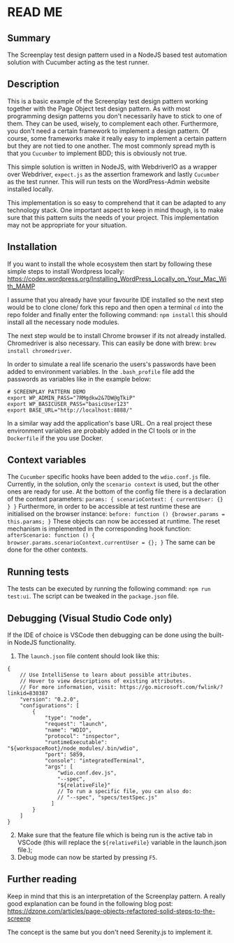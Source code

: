 # READ ME

## Summary
The Screenplay test design pattern used in a NodeJS based test automation solution with Cucumber acting as the test runner.

## Description
This is a basic example of the Screenplay test design pattern working together with the Page Object test design pattern.
As with most programming design patterns you don't necessarily have to stick to one of them. They can be used, wisely, to complement each other. Furthermore, you don't need a certain framework to implement a design pattern. Of course, some frameworks make it really easy to implement a certain pattern but they are not tied to one another. The most commonly spread myth is that you `Cucumber` to implement BDD; this is obviously not true.

This simple solution is written in NodeJS, with WebdriverIO as a wrapper over Webdriver, `expect.js` as the assertion framework and lastly `Cucumber` as the test runner. This will run tests on the WordPress-Admin website installed locally.

This implementation is so easy to comprehend that it can be adapted to any technology stack. One important aspect to keep in mind though, is to make sure that this pattern suits the needs of your project. This implementation may not be appropriate for your situation.

## Installation
If you want to install the whole ecosystem then start by following these simple steps to install Wordpress locally:
https://codex.wordpress.org/Installing_WordPress_Locally_on_Your_Mac_With_MAMP

I assume that you already have your favourite IDE installed so the next step would be to clone clone/ fork this repo and then open a terminal `cd` into the repo folder and finally enter the following command: `npm install` this should install all the necessary node modules.

The next step would be to install Chrome browser if its not already installed. Chromedriver is also necessary. This can easily be done with brew: `brew install chromedriver`.

In order to simulate a real life scenario the users's passwords have been added to environment variables. In the `.bash_profile` file add the passwords as variables like in the example below:
```
# SCREENPLAY PATTERN DEMO
export WP_ADMIN_PASS="7RMgdkw2&7DW@gTkiP"
export WP_BASICUSER_PASS="basicUser123"
export BASE_URL="http://localhost:8888/"
```

In a similar way add the application's base URL. On a real project these environment variables are probably added in the CI tools or in the `Dockerfile` if the you use Docker.

## Context variables
The `Cucumber` specific hooks have been added to the `wdio.conf.js` file. Currently, in the solution, only the `scenario context` is used, but the other ones are ready for use. At the bottom of the config file there is a declaration of the context parameters:
`params: { scenarioContext: { currentUser: {} } }`
Furthermore, in order to be accessible at test runtime these are initialised on the browser instance:
`before: function () {browser.params = this.params; }`
These objects can now be accessed at runtime. The reset mechanism is implemented in the corresponding hook function:
`afterScenario: function () { browser.params.scenarioContext.currentUser = {}; }`
The same can be done for the other contexts.

## Running tests
The tests can be executed by running the following command: `npm run test:ui`.
The script can be tweaked in the `package.json` file.

## Debugging (Visual Studio Code only)
If the IDE of choice is VSCode then debugging can be done using the built-in NodeJS functionality. 
1. The `launch.json` file content should look like this:
```
{
    // Use IntelliSense to learn about possible attributes.
    // Hover to view descriptions of existing attributes.
    // For more information, visit: https://go.microsoft.com/fwlink/?linkid=830387
    "version": "0.2.0",
    "configurations": [
        {
            "type": "node",
            "request": "launch",
            "name": "WDIO",
            "protocol": "inspector",
            "runtimeExecutable": "${workspaceRoot}/node_modules/.bin/wdio",
            "port": 5859,
            "console": "integratedTerminal",
            "args": [
                "wdio.conf.dev.js",
                "--spec",
                "${relativeFile}"
                // To run a specific file, you can also do:
                // "--spec", "specs/testSpec.js"
              ]
        }
    ]
}
```
2. Make sure that the feature file which is being run is the active tab in VSCode (this will replace the `${relativeFile}` variable in the launch.json file.);
3. Debug mode can now be started by pressing `F5`.

## Further reading
Keep in mind that this is an interpretation of the Screenplay pattern. A really good explanation can be found in the following blog post: https://dzone.com/articles/page-objects-refactored-solid-steps-to-the-screenp

The concept is the same but you don't need Serenity.js to implement it.